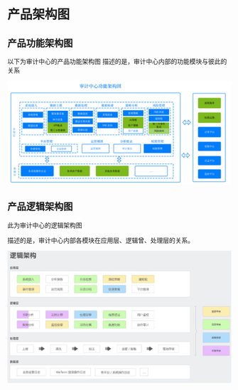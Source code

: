 # 产品架构图

## 产品功能架构图

以下为审计中心的产品功能架构图
描述的是，审计中心内部的功能模块与彼此的关系

![alt text](./functional%20architecture.png)

## 产品逻辑架构图

此为审计中心的逻辑架构图

描述的是，审计中心内部各模块在应用层、逻辑曾、处理层的关系。

![alt text](./logical%20architecture.png)